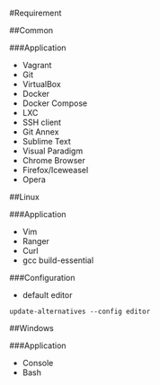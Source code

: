 #Requirement

##Common

###Application
* Vagrant
* Git
* VirtualBox
* Docker
* Docker Compose
* LXC
* SSH client
* Git Annex
* Sublime Text
* Visual Paradigm
* Chrome Browser
* Firefox/Iceweasel
* Opera

##Linux

###Application
* Vim
* Ranger
* Curl
* gcc build-essential

###Configuration

* default editor

````
update-alternatives --config editor
````

##Windows

###Application
* Console
* Bash



